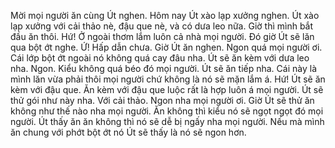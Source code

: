 Mời mọi người ăn cùng Út nghen. Hôm nay Út xào lạp xưởng nghen. Út xào lạp xưởng với cải thảo nè, đậu que nè, và có dưa leo nữa. Giờ thì mình bắt đầu ăn thôi. 
Hứ! Ở ngoài thơm lắm luôn cả nhà mọi người. Đó giờ Út sẽ lăn qua bột ớt nghe.
Ứ! 
Hấp dẫn chưa. Giờ Út ăn nghen.
Ngon quá mọi người ơi. Cái lớp bột ớt ngoài nó không quá cay đâu nha. Út sẽ ăn kèm với dưa leo nha.
Ngon. 
Kiểu không quá béo đó mọi người.
Út sẽ ăn tiếp nha. Cái này là mình lăn vừa phải thôi mọi người chứ không là nó sẽ mặn lắm á. Hứ!
Út sẽ ăn kèm với đậu que.
Ăn kèm với đậu que luộc rất là hợp luôn á mọi người.
Út sẽ thử gói như này nha. Với cải thảo.
Ngon nha mọi người ơi. 
Giờ Út sẽ thử ăn không như thế nào nha mọi người. 
Ăn không thì kiểu nó sẽ ngọt ngọt đó mọi người. Út thấy ăn ăn không thì nó sẽ dễ bị ngấy nha mọi người. Nếu mà mình ăn chung với phớt bột ớt nó Út sẽ thấy là nó sẽ ngon hơn.